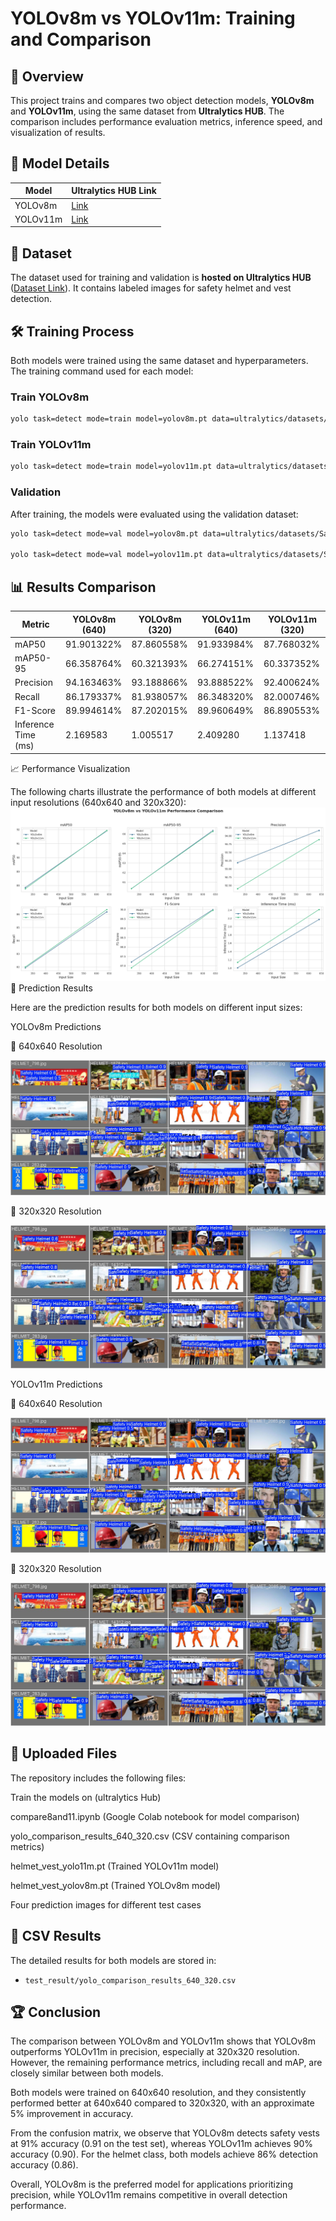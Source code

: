 # YOLOv8m vs YOLOv11m: Training and Comparison

## 📌 Overview

This project trains and compares two object detection models, **YOLOv8m** and **YOLOv11m**, using the same dataset from **Ultralytics HUB**. The comparison includes performance evaluation metrics, inference speed, and visualization of results.

## 🚀 Model Details

| Model    | Ultralytics HUB Link                                            |
| -------- | --------------------------------------------------------------- |
| YOLOv8m  | [Link](https://hub.ultralytics.com/models/7uCkqGxvfW5Ld82LMfHy) |
| YOLOv11m | [Link](https://hub.ultralytics.com/models/7NIpjKj8EUH0xT8X7ZeE) |

## 📂 Dataset

The dataset used for training and validation is **hosted on Ultralytics HUB** ([Dataset Link](https://hub.ultralytics.com/datasets/CQiMV1caDueK6J2s0ghA)). It contains labeled images for safety helmet and vest detection.

## 🛠 Training Process

Both models were trained using the same dataset and hyperparameters. The training command used for each model:

### **Train YOLOv8m**

```bash
yolo task=detect mode=train model=yolov8m.pt data=ultralytics/datasets/Safety Helmet and Vest dataset epochs=100 imgsz=640
```

### **Train YOLOv11m**

```bash
yolo task=detect mode=train model=yolov11m.pt data=ultralytics/datasets/Safety Helmet and Vest dataset epochs=100 imgsz=640
```

### **Validation**

After training, the models were evaluated using the validation dataset:

```bash
yolo task=detect mode=val model=yolov8m.pt data=ultralytics/datasets/Safety Helmet and Vest dataset imgsz=640

yolo task=detect mode=val model=yolov11m.pt data=ultralytics/datasets/Safety Helmet and Vest dataset imgsz=640
```

## 📊 Results Comparison

| Metric              | YOLOv8m (640) | YOLOv8m (320) | YOLOv11m (640) | YOLOv11m (320) |
| ------------------- | ------------- | ------------- | -------------- | -------------- |
| mAP50               | 91.901322%           | 87.860558%           | 91.933984%            | 87.768032%            |
| mAP50-95            | 66.358764%           | 60.321393%           | 66.274151%            | 60.337352%            |
| Precision           | 94.163463%           | 93.188866%           | 93.888522%            | 92.400624%            |
| Recall              | 86.179337%           | 81.938057%           | 86.348320%            | 82.000746%            |
| F1-Score            | 89.994614%           | 87.202015%           | 89.960649%            | 86.890553%            |
| Inference Time (ms) | 2.169583             | 1.005517             | 2.409280              | 1.137418              |

📈 Performance Visualization

The following charts illustrate the performance of both models at different input resolutions (640x640 and 320x320):
![Comparison](test_results/test_result.png)
📌 Prediction Results

Here are the prediction results for both models on different input sizes:

YOLOv8m Predictions

📌 640x640 Resolution

![YOLOv8m at 640x640](test_results/YOLOv8m%20at%20640x640/val_batch0_pred.jpg)

📌 320x320 Resolution

![YOLOv8m at 320x320](test_results/YOLOv8m%20at%20320x320/val_batch0_pred.jpg)

YOLOv11m Predictions

📌 640x640 Resolution

![YOLOv11m at 640x640](test_results/YOLOv11m%20at%20640x640/val_batch0_pred.jpg)

📌 320x320 Resolution

![YOLOv11m at 320x320](test_results/YOLOv11m%20at%20320x320/val_batch0_pred.jpg)

## 📌 Uploaded Files

The repository includes the following files:

Train the models on (ultralytics Hub)

compare8and11.ipynb (Google Colab notebook for model comparison)

yolo_comparison_results_640_320.csv (CSV containing comparison metrics)

helmet_vest_yolo11m.pt (Trained YOLOv11m model)

helmet_vest_yolov8m.pt (Trained YOLOv8m model)

Four prediction images for different test cases



## 📌 CSV Results

The detailed results for both models are stored in:

- `test_result/yolo_comparison_results_640_320.csv`

## 🏆 Conclusion

The comparison between YOLOv8m and YOLOv11m shows that YOLOv8m outperforms YOLOv11m in precision, especially at 320x320 resolution. However, the remaining performance metrics, including recall and mAP, are closely similar between both models.

Both models were trained on 640x640 resolution, and they consistently performed better at 640x640 compared to 320x320, with an approximate 5% improvement in accuracy.

From the confusion matrix, we observe that YOLOv8m detects safety vests at 91% accuracy (0.91 on the test set), whereas YOLOv11m achieves 90% accuracy (0.90). For the helmet class, both models achieve 86% detection accuracy (0.86).

Overall, YOLOv8m is the preferred model for applications prioritizing precision, while YOLOv11m remains competitive in overall detection performance.




